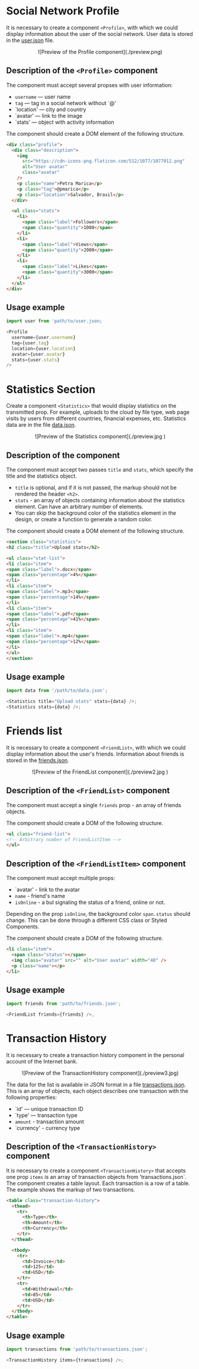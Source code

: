# Social Network Profile

It is necessary to create a component `<Profile>`, with which we could display
information about the user of the social network. User data is stored in the
[user.json](./user.json) file.

<div align="center">
![Preview of the Profile component](./preview.png)
</div>

## Description of the `<Profile>` component

The component must accept several propses with user information:

- `username` — user name
- `tag` — tag in a social network without `@'
- `location' — city and country
- `avatar' — link to the image
- `stats' — object with activity information

The component should create a DOM element of the following structure.

```html
<div class="profile">
  <div class="description">
    <img
      src="https://cdn-icons-png.flaticon.com/512/1077/1077012.png"
      alt="User avatar"
      class="avatar"
    />
    <p class="name">Petra Marica</p>
    <p class="tag">@pmarica</p>
    <p class="location">Salvador, Brasil</p>
  </div>

  <ul class="stats">
    <li>
      <span class="label">Followers</span>
      <span class="quantity">1000</span>
    </li>
    <li>
      <span class="label">Views</span>
      <span class="quantity">2000</span>
    </li>
    <li>
      <span class="label">Likes</span>
      <span class="quantity">3000</span>
    </li>
  </ul>
</div>
```

## Usage example

```js
import user from 'path/to/user.json;

<Profile
  username={user.username}
  tag={user.tag}
  location={user.location}
  avatar={user.avatar}
  stats={user.stats}
/>
```

# Statistics Section

Create a component `<Statistics>` that would display statistics on the transmitted
prop. For example, uploads to the cloud by file type, web page visits
by users from different countries, financial expenses, etc. Statistics data are
in the file [data.json](./data.json).

<div align="center">
![Preview of the Statistics component](./preview.jpg )
</div>

## Description of the component

The component must accept two passes `title` and `stats`, which specify
the title and the statistics object.

- `title` is optional, and if it is not passed, the markup should not be rendered
the header `<h2>`.
- `stats` - an array of objects containing information about the statistics element. Can
have an arbitrary number of elements.
- You can skip the background color of the statistics element in the design, or create
a function to generate a random color.

The component should create a DOM element of the following structure.

```html
<section class="statistics">
<h2 class="title">Upload stats</h2>

<ul class="stat-list">
<li class="item">
<span class="label">.docx</span>
<span class="percentage">4%</span>
</li>
<li class="item">
<span class="label">.mp3</span>
<span class="percentage">14%</span>
</li>
<li class="item">
<span class="label">.pdf</span>
<span class="percentage">41%</span>
</li>
<li class="item">
<span class="label">.mp4</span>
<span class="percentage">12%</span>
</li>
</ul>
</section>
```

## Usage example

```js
import data from '/path/to/data.json';

<Statistics title="Upload stats" stats={data} />;
<Statistics stats={data} />;
```

# Friends list

It is necessary to create a component `<FriendList>`, with which we could
display information about the user's friends. Information about friends is stored in
the [friends.json](./friends.json).

<div align="center">
![Preview of the FriendList component](./preview2.jpg )
</div>

## Description of the `<FriendList>` component

The component must accept a single `friends` prop - an array of friends objects.

The component should create a DOM of the following structure.

```html
<ul class="friend-list">
<!-- Arbitrary number of FriendListItem -->
</ul>
```

## Description of the `<FriendListItem>` component

The component must accept multiple props:

- `avatar' - link to the avatar
- `name` - friend's name
- `isOnline` - a bul signaling the status of a friend, online or not.

Depending on the prop `isOnline`, the background color `span.status` should change. This
can be done through a different CSS class or Styled Components.

The component should create a DOM of the following structure.

```html
<li class="item">
  <span class="status"></span>
  <img class="avatar" src="" alt="User avatar" width="48" />
  <p class="name"></p>
</li>
```

## Usage example

```js
import friends from 'path/to/friends.json';

<FriendList friends={friends} />,
```


# Transaction History

It is necessary to create a transaction history component in the personal account of the Internet
bank.

<div align="center">
![Preview of the TransactionHistory component](./preview3.jpg)
</div>

The data for the list is available in JSON format in a file
[transactions.json](./transactions.json). This is an array of objects, each object
describes one transaction with the following properties:

- `id' — unique transaction ID
- `type' — transaction type
- `amount` - transaction amount
- `currency' - currency type

## Description of the `<TransactionHistory>` component

It is necessary to create a component `<TransactionHistory>` that accepts one prop
`items` is an array of transaction objects from 'transactions.json`. The component creates
a table layout. Each transaction is a row of a table. The example shows
the markup of two transactions.

```html
<table class="transaction-history">
  <thead>
    <tr>
      <th>Type</th>
      <th>Amount</th>
      <th>Currency</th>
    </tr>
  </thead>

  <tbody>
    <tr>
      <td>Invoice</td>
      <td>125</td>
      <td>USD</td>
    </tr>
    <tr>
      <td>Withdrawal</td>
      <td>85</td>
      <td>USD</td>
    </tr>
  </tbody>
</table>
```

## Usage example

```js
import transactions from 'path/to/transactions.json';

<TransactionHistory items={transactions} />;
```
